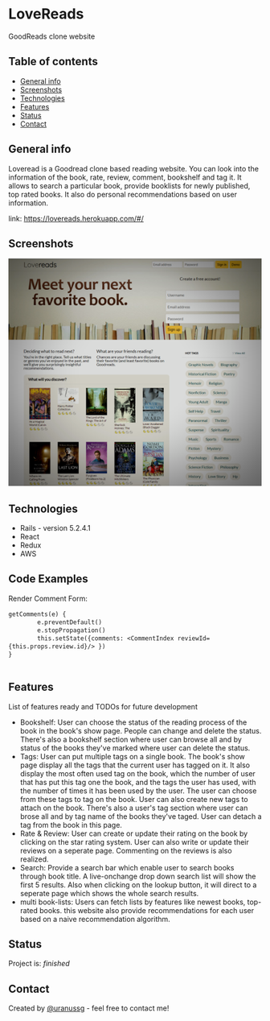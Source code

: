 
# LoveReads
GoodReads clone website

## Table of contents
* [General info](#general-info)
* [Screenshots](#screenshots)
* [Technologies](#technologies)
* [Features](#features)
* [Status](#status)
* [Contact](#contact)

## General info
Loveread is a Goodread clone based reading website. You can look into the information of the book, rate, review, comment, bookshelf and tag it.
It allows to search a particular book, provide booklists for newly published, top rated books. It also do personal recommendations based on user information.

link: https://lovereads.herokuapp.com/#/

## Screenshots
![splash page](./app/assets/images/lovereads.png)

## Technologies
* Rails - version 5.2.4.1
* React 
* Redux 
* AWS

## Code Examples
Render Comment Form:
```
getComments(e) {
        e.preventDefault()
        e.stopPropagation()
        this.setState({comments: <CommentIndex reviewId={this.props.review.id}/> })
}
     
```

## Features
List of features ready and TODOs for future development
* Bookshelf: User can choose the status of the reading process of the book in the book's show page. People can change and delete the status. There's also a bookshelf section where user can browse all and by status of the books they've marked where user can delete the status.
* Tags: User can put multiple tags on a single book. The book's show page display all the tags that the current user has tagged on it. It also display the most often used tag on the book, which the number of user that has put this tag one the book, and the tags the user has used, with the number of times it has been used by the user. The user can choose from these tags to tag on the book. User can also create new tags to attach on the book. There's also a user's tag section where user can brose all and by tag name of the books they've taged. User can detach a tag from the book in this page.
* Rate & Review: User can create or update their rating on the book by clicking on the star rating system. User can also write or update their reviews on a seperate page. Commenting on the reviews is also realized.
* Search: Provide a search bar which enable user to search books through book title. A live-onchange drop down search list will show the first 5 results. Also when clicking on the lookup button, it will direct to a seperate page which shows the whole search results.
* multi book-lists: Users can fetch lists by features like newest books, top-rated books. this website also provide recommendations  for each user based on a naive recommendation algorithm.

## Status
Project is: _finished_


## Contact
Created by [@uranussg](https://uranussg.github.io/portfolio/) - feel free to contact me!

